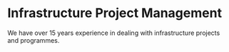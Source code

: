 # Infrastructure Project Management

We have over 15 years experience in dealing with infrastructure projects and programmes.